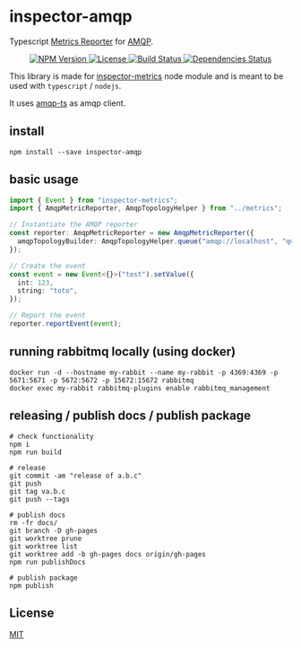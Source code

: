 # inspector-amqp

Typescript [Metrics Reporter](https://github.com/rstiller/inspector-metrics/blob/master/lib/metrics/reporter/metric-reporter.ts) for [AMQP](https://www.amqp.org/).

<p align="center">
    <a href="https://www.npmjs.org/package/inspector-amqp">
        <img src="https://img.shields.io/npm/v/inspector-amqp.svg" alt="NPM Version">
    </a>
    <a href="https://www.npmjs.org/package/inspector-amqp">
        <img src="https://img.shields.io/npm/l/inspector-amqp.svg" alt="License">
    </a>
    <a href="https://travis-ci.org/ttous/inspector-amqp">
        <img src="http://img.shields.io/travis/ttous/inspector-amqp/master.svg" alt="Build Status">
    </a>
    <a href="https://david-dm.org/ttous/inspector-amqp">
        <img src="https://img.shields.io/david/ttous/inspector-amqp.svg" alt="Dependencies Status">
    </a>
</p>

This library is made for [inspector-metrics](https://github.com/ttous/inspector-metrics) node module and is meant to be used with `typescript` / `nodejs`.

It uses [amqp-ts](https://github.com/abreits/amqp-ts) as amqp client.

## install

`npm install --save inspector-amqp`

## basic usage

```typescript
import { Event } from "inspector-metrics";
import { AmqpMetricReporter, AmqpTopologyHelper } from "../metrics";

// Instantiate the AMQP reporter
const reporter: AmqpMetricReporter = new AmqpMetricReporter({
  amqpTopologyBuilder: AmqpTopologyHelper.queue("amqp://localhost", "queue"),
});

// Create the event
const event = new Event<{}>("test").setValue({
  int: 123,
  string: "toto",
});

// Report the event
reporter.reportEvent(event);
```

## running rabbitmq locally (using docker)

```
docker run -d --hostname my-rabbit --name my-rabbit -p 4369:4369 -p 5671:5671 -p 5672:5672 -p 15672:15672 rabbitmq
docker exec my-rabbit rabbitmq-plugins enable rabbitmq_management
```

## releasing / publish docs / publish package

```text
# check functionality
npm i
npm run build

# release
git commit -am "release of a.b.c"
git push
git tag va.b.c
git push --tags

# publish docs
rm -fr docs/
git branch -D gh-pages
git worktree prune
git worktree list
git worktree add -b gh-pages docs origin/gh-pages
npm run publishDocs

# publish package
npm publish
```

## License

[MIT](https://www.opensource.org/licenses/mit-license.php)
